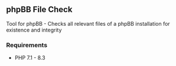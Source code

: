 ## phpBB File Check
Tool for phpBB - Checks all relevant files of a phpBB installation for existence and integrity

### Requirements
* PHP 7.1 - 8.3
